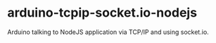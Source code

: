 # arduino-tcpip-socket.io-nodejs
Arduino talking to NodeJS application via TCP/IP and using socket.io.
